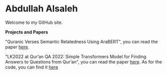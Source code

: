 # Abdullah Alsaleh

Welcome to my GitHub site.


**Projects and Papers** 

"Quranic Verses Semantic Relatedness Using AraBERT", you can read the paper [here](https://eprints.whiterose.ac.uk/172516/).

"LK2022 at Qur’an QA 2022: Simple Transformers Model for Finding Answers to Questions from Qur’an", you can read the paper [here](https://aclanthology.org/2022.osact-1.14/). As for the code, you can find it [here](https://github.com/AlsalehAbdullah/Quran_QA)


